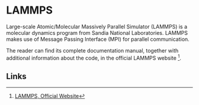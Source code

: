 # LAMMPS

Large-scale Atomic/Molecular Massively Parallel Simulator (LAMMPS) is a molecular dynamics program from Sandia National Laboratories. LAMMPS makes use of Message Passing Interface (MPI) for parallel communication.

The reader can find its complete documentation manual, together with additional information about the code, in the official LAMMPS website [^1].

## Links

[^1]: [LAMMPS, Official Website](https://lammps.sandia.gov/)
